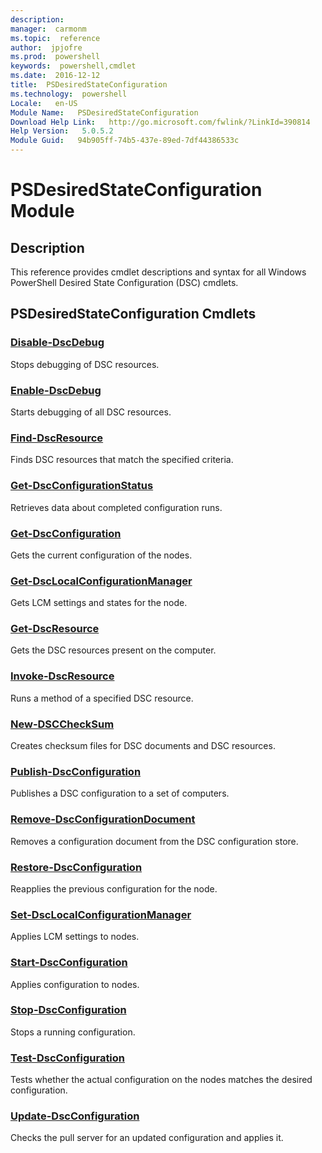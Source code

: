 ```yaml
---
description:  
manager:  carmonm
ms.topic:  reference
author:  jpjofre
ms.prod:  powershell
keywords:  powershell,cmdlet
ms.date:  2016-12-12
title:  PSDesiredStateConfiguration
ms.technology:  powershell
Locale:   en-US
Module Name:   PSDesiredStateConfiguration
Download Help Link:   http://go.microsoft.com/fwlink/?LinkId=390814
Help Version:   5.0.5.2
Module Guid:   94b905ff-74b5-437e-89ed-7df44386533c
---
```



# PSDesiredStateConfiguration Module
## Description
This reference provides cmdlet descriptions and syntax for all Windows PowerShell Desired State Configuration (DSC) cmdlets.

## PSDesiredStateConfiguration Cmdlets
### [Disable-DscDebug](Disable-DscDebug.md)
Stops debugging of DSC resources.


### [Enable-DscDebug](Enable-DscDebug.md)
Starts debugging of all DSC resources.


### [Find-DscResource](../PowershellGet/Find-DscResource.md)
Finds DSC resources that match the specified criteria.


### [Get-DscConfigurationStatus](Get-DscConfigurationStatus.md)
Retrieves data about completed configuration runs.


### [Get-DscConfiguration](Get-DscConfiguration.md)
Gets the current configuration of the nodes.


### [Get-DscLocalConfigurationManager](Get-DscLocalConfigurationManager.md)
Gets LCM settings and states for the node.


### [Get-DscResource](Get-DscResource.md)
Gets the DSC resources present on the computer.


### [Invoke-DscResource](Invoke-DscResource.md)
Runs a method of a specified DSC resource.


### [New-DSCCheckSum](New-DSCCheckSum.md)
Creates checksum files for DSC documents and DSC resources.


### [Publish-DscConfiguration](Publish-DscConfiguration.md)
Publishes a DSC configuration to a set of computers.


### [Remove-DscConfigurationDocument](Remove-DscConfigurationDocument.md)
Removes a configuration document from the DSC configuration store.


### [Restore-DscConfiguration](Restore-DscConfiguration.md)
Reapplies the previous configuration for the node.


### [Set-DscLocalConfigurationManager](Set-DscLocalConfigurationManager.md)
Applies LCM settings to nodes.


### [Start-DscConfiguration](Start-DscConfiguration.md)
Applies configuration to nodes.


### [Stop-DscConfiguration](Stop-DscConfiguration.md)
Stops a running configuration.


### [Test-DscConfiguration](Test-DscConfiguration.md)
Tests whether the actual configuration on the nodes matches the desired configuration.


### [Update-DscConfiguration](Update-DscConfiguration.md)
Checks the pull server for an updated configuration and applies it.

